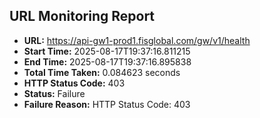 ## URL Monitoring Report

- **URL:** https://api-gw1-prod1.fisglobal.com/gw/v1/health
- **Start Time:** 2025-08-17T19:37:16.811215
- **End Time:** 2025-08-17T19:37:16.895838
- **Total Time Taken:** 0.084623 seconds
- **HTTP Status Code:** 403
- **Status:** Failure
- **Failure Reason:** HTTP Status Code: 403
